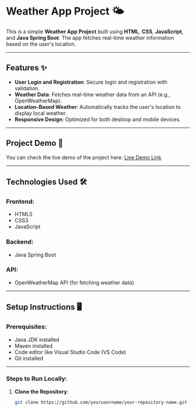 # Weather App Project 🌤️

This is a simple **Weather App Project** built using **HTML**, **CSS**, **JavaScript**, and **Java Spring Boot**. The app fetches real-time weather information based on the user's location.

---

## Features ✨

- **User Login and Registration**: Secure login and registration with validation.
- **Weather Data**: Fetches real-time weather data from an API (e.g., OpenWeatherMap).
- **Location-Based Weather**: Automatically tracks the user's location to display local weather.
- **Responsive Design**: Optimized for both desktop and mobile devices.

---

## Project Demo 🚀

You can check the live demo of the project here:
[Live Demo Link](#) <!-- Replace # with your GitHub Pages link -->

---

## Technologies Used 🛠️

### Frontend:
- HTML5
- CSS3
- JavaScript

### Backend:
- Java Spring Boot

### API:
- OpenWeatherMap API (for fetching weather data)

---

## Setup Instructions 🖥️

### Prerequisites:
- Java JDK installed
- Maven installed
- Code editor like Visual Studio Code (VS Code)
- Git installed

---

### Steps to Run Locally:

1. **Clone the Repository**:
   ```bash
   git clone https://github.com/yourusername/your-repository-name.git
